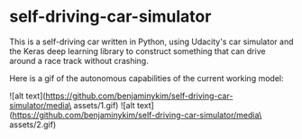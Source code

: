# self-driving-car-simulator

This is a self-driving car written in Python, using Udacity's car simulator and the Keras deep learning library to construct something that can drive around a race track without crashing.

Here is a gif of the autonomous capabilities of the current working model:

![alt text](https://github.com/benjaminykim/self-driving-car-simulator/media\ assets/1.gif)
![alt text](https://github.com/benjaminykim/self-driving-car-simulator/media\ assets/2.gif)
